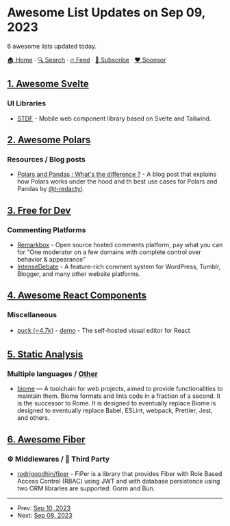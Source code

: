 # Awesome List Updates on Sep 09, 2023

6 awesome lists updated today.

[🏠 Home](/README.md) · [🔍 Search](https://www.trackawesomelist.com/search/) · [🔥 Feed](https://www.trackawesomelist.com/rss.xml) · [📮 Subscribe](https://trackawesomelist.us17.list-manage.com/subscribe?u=d2f0117aa829c83a63ec63c2f&id=36a103854c) · [❤️  Sponsor](https://github.com/sponsors/theowenyoung)



## [1. Awesome Svelte](/content/TheComputerM/awesome-svelte/README.md)

### UI Libraries

*   [STDF](https://stdf.design) - Mobile web component library based on Svelte and Tailwind.

## [2. Awesome Polars](/content/ddotta/awesome-polars/README.md)

### Resources / Blog posts

*   [Polars and Pandas : What's the difference ?](https://blog.jetbrains.com/dataspell/2023/08/polars-vs-pandas-what-s-the-difference/) - A blog post that explains how Polars works under the hood and th best use cases for Polars and Pandas by [@t-redactyl](https://github.com/t-redactyl).

## [3. Free for Dev](/content/ripienaar/free-for-dev/README.md)

### Commenting Platforms

*   [Remarkbox](https://www.remarkbox.com/) - Open source hosted comments platform, pay what you can for "One moderator on a few domains with complete control over behavior & appearance"
*   [IntenseDebate](https://intensedebate.com/) - A feature-rich comment system for WordPress, Tumblr, Blogger, and many other website platforms.

## [4. Awesome React Components](/content/brillout/awesome-react-components/README.md)

### Miscellaneous

*   [puck (⭐4.7k)](https://github.com/measuredco/puck) - [demo](https://puck-editor-demo.vercel.app/edit) - The self-hosted visual editor for React

## [5. Static Analysis](/content/analysis-tools-dev/static-analysis/README.md)

### Multiple languages / [Other](#other-1)

*   [biome](https://biomejs.dev) — A toolchain for web projects, aimed to provide functionalities to maintain them. Biome formats and lints code in a fraction of a second. It is the successor to Rome. It is designed to eventually replace Biome is designed to eventually replace Babel, ESLint, webpack, Prettier, Jest, and others.

## [6. Awesome Fiber](/content/gofiber/awesome-fiber/README.md)

### ⚙️ Middlewares / 🌱 Third Party

*   [rodrigoodhin/fiper](https://gitlab.com/rodrigoodhin/fiper) - FiPer is a library that provides Fiber with Role Based Access Control (RBAC) using JWT and with database persistence using two ORM libraries are supported: Gorm and Bun.

---

- Prev: [Sep 10, 2023](/content/2023/09/10/README.md)
- Next: [Sep 08, 2023](/content/2023/09/08/README.md)
